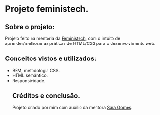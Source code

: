 <h1> Projeto feministech. </h1>
<h2> Sobre o projeto:</h2>
<p>Projeto feito na mentoria da <a href="https://twitter.com/feminis_tech">Feministech</a>, com o intuito de aprender/melhorar as práticas de HTML/CSS para o desenvolvimento web.

<h2>Conceitos vistos e utilizados:</h2>
<ul>
<li>BEM, metodologia CSS.</li>
<li>HTML semântico.</li>
  <li>Responsividade.</li>

<h2>Créditos e conclusão.</h2>
Projeto criado por mim com auxilio da mentora <a href="https://github.com/saranascimento">Sara Gomes</a>.
